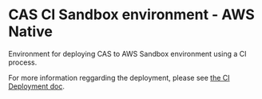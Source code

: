# CAS CI Sandbox environment - AWS Native

Environment for deploying CAS to AWS Sandbox environment using a CI process.

For more information reggarding the deployment, please see [the CI Deployment doc](../../../docs/ci-deployment.md).
